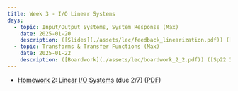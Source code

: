 ```yaml
---
title: Week 3 - I/O Linear Systems
days:
  - topic: Input/Output Systems, System Response (Max)
    date: 2025-01-20
    description: ([Slides](./assets/lec/feedback_linearization.pdf)) ([Boardwork](./assets/lec/boardwork_1_31.pdf))  <br /> Reading - Sastry 1999, Chapter 8
  - topic: Transforms & Transfer Functions (Max)
    date: 2025-01-22
    description: ([Boardwork](./assets/lec/boardwork_2_2.pdf)) ([Sp22 3D Quadrotor](./assets/lec/3D_Quadrotor_2022.pdf))  <br /> Reading - MLS Chapter 7
---
```


- [Homework 2: Linear I/O Systems](./assets/hw/hw2.zip) (due 2/7) ([PDF](./assets/hw/hw2/Homework_2__Controls.pdf))

<a id="Week4"></a>
